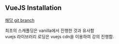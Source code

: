 ## VueJS Installation
[해당 git branch](https://github.com/jeonghwan-kim/lecture-vue/tree/2-vue/scafolding/2-vue)

최초의 스캐폴딩은 vanilla에서 진행한 것과 유사함    
vuejs 라이브러리 로딩은 vuejs cdn을 이용하여 강의 진행함.

